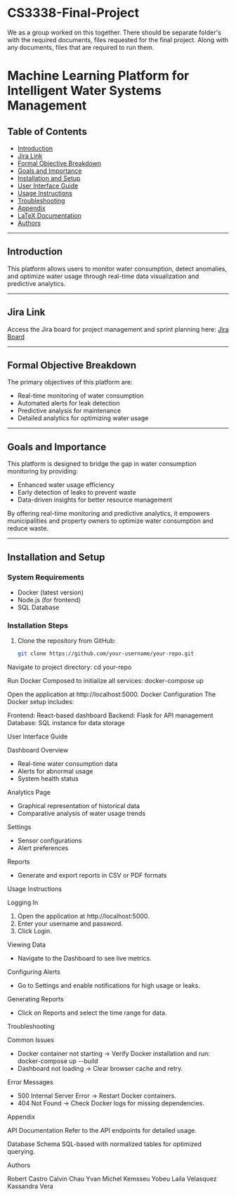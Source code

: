 # CS3338-Final-Project
We as a group worked on this together.
There should be separate folder's with the required documents, files requested for the final project. 
Along with any documents, files that are required to run them.

# Machine Learning Platform for Intelligent Water Systems Management

## Table of Contents
- [Introduction](#introduction)
- [Jira Link](#jira-link)
- [Formal Objective Breakdown](#formal-objective-breakdown)
- [Goals and Importance](#goals-and-importance)
- [Installation and Setup](#installation-and-setup)
- [User Interface Guide](#user-interface-guide)
- [Usage Instructions](#usage-instructions)
- [Troubleshooting](#troubleshooting)
- [Appendix](#appendix)
- [LaTeX Documentation](#latex-documentation)
- [Authors](#authors)

---

## Introduction
This platform allows users to monitor water consumption, detect anomalies, and optimize water usage through real-time data visualization and predictive analytics.

---

## Jira Link
Access the Jira board for project management and sprint planning here: [Jira Board](https://csula-kv.atlassian.net/jira/software/projects/WSM/boards/6)

---

## Formal Objective Breakdown
The primary objectives of this platform are:
- Real-time monitoring of water consumption
- Automated alerts for leak detection
- Predictive analysis for maintenance
- Detailed analytics for optimizing water usage

---

## Goals and Importance
This platform is designed to bridge the gap in water consumption monitoring by providing:
- Enhanced water usage efficiency
- Early detection of leaks to prevent waste
- Data-driven insights for better resource management

By offering real-time monitoring and predictive analytics, it empowers municipalities and property owners to optimize water consumption and reduce waste.

---

## Installation and Setup

### System Requirements
- Docker (latest version)
- Node.js (for frontend)
- SQL Database

### Installation Steps
1. Clone the repository from GitHub:
   ```bash
   git clone https://github.com/your-username/your-repo.git

Navigate to project directory: cd your-repo

Run Docker Composed to initialize all services: docker-compose up

Open the application at http://localhost:5000.
Docker Configuration
The Docker setup includes:

Frontend: React-based dashboard
Backend: Flask for API management
Database: SQL instance for data storage

User Interface Guide

Dashboard Overview
- Real-time water consumption data
- Alerts for abnormal usage
- System health status

Analytics Page
- Graphical representation of historical data
- Comparative analysis of water usage trends

Settings
- Sensor configurations
- Alert preferences

Reports
- Generate and export reports in CSV or PDF formats

Usage Instructions

Logging In
1. Open the application at http://localhost:5000.
2. Enter your username and password.
3. Click Login.

Viewing Data
- Navigate to the Dashboard to see live metrics.

Configuring Alerts
- Go to Settings and enable notifications for high usage or leaks.

Generating Reports
- Click on Reports and select the time range for data.

Troubleshooting

Common Issues
- Docker container not starting → Verify Docker installation and run:
docker-compose up --build
- Dashboard not loading → Clear browser cache and retry.

Error Messages
- 500 Internal Server Error → Restart Docker containers.
- 404 Not Found → Check Docker logs for missing dependencies.

Appendix

API Documentation
Refer to the API endpoints for detailed usage.

Database Schema
SQL-based with normalized tables for optimized querying.

Authors

Robert Castro
Calvin Chau
Yvan Michel Kemsseu Yobeu
Laila Velasquez
Kassandra Vera
